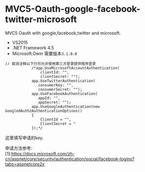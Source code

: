 # MVC5-Oauth-google-facebook-twitter-microsoft
MVC5 Oauth with google,facebook,twitter and microsoft.

- VS2015
- .NET Framework 4.5
- Microsoft.Owin 需要版本`3.1.0.0`

```
// 取消注释以下行可允许使用第三方登录提供程序登录
            /*app.UseMicrosoftAccountAuthentication(
                clientId: "",
                clientSecret: "");
            app.UseTwitterAuthentication(
               consumerKey: "",
               consumerSecret: "");
            app.UseFacebookAuthentication(
               appId: "",
               appSecret: "");
            app.UseGoogleAuthentication(new GoogleOAuth2AuthenticationOptions()
            {
                ClientId = "",
                ClientSecret = "
            });*/
```
这里填写申请的key.

申请方法参考:  
[1]:https://docs.microsoft.com/zh-cn/aspnet/core/security/authentication/social/facebook-logins?tabs=aspnetcore2x
